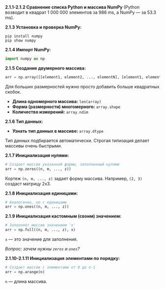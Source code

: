 **2.1.1-2.1.2 Сравнение списка Python и массива NumPy**
(Python возводит в квадрат 1 000 000 элементов за 986 ms, а NumPy — за 53.3 ms).

**2.1.3 Установка и проверка NumPy:**
```shell
pip install numpy
pip show numpy
```

**2.1.4 Импорт NumPy:**
```python
import numpy as np
```

**2.1.5 Создание двумерного массива:**
```python
arr = np.array([[element1, element2, ..., elementN], [element1, element2, ..., elementN]])
```
Для больших размерностей нужно просто добавить больше квадратных скобок.

*   **Длина одномерного массива:** `len(array)`
*   **Форма (размерности) многомерного:** `array.shape`
*   **Количество измерений:** `array.ndim`

**2.1.6 Тип данных:**
*   **Узнать тип данных в массиве:** `array.dtype`

Тип данных подбирается автоматически. Строгая типизация делает массивы очень быстрыми.

**2.1.7 Инициализация нулями:**
```python
# Создает массив указанной формы, заполненный нулями
arr = np.zeros((n, m, ..., z))
```
Кортеж `(n, m, ..., z)` задает форму массива. Например, `(2, 3)` создаст матрицу 2x3.

**2.1.8 Инициализация единицами:**
```python
# Аналогично, но с единицами
arr = np.ones((n, m, ..., z))
```

**2.1.9 Инициализация кастомным (своим) значением:**
```python
# Заполняет массив значением 'x'
arr = np.full((n, m, ..., z), x)
```
`x` — это значение для заполнения.

*Вопрос: зачем нужны `zeros` и `ones`?*

**2.1.10-2.1.11 Инициализация элементами по порядку:**
```python
# Создает массив с элементами от 0 до n-1
arr = np.arange(n)
```
`n` — длина массива.
